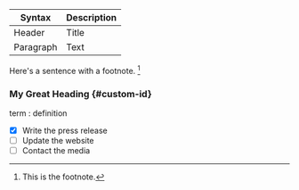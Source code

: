 | Syntax    | Description |
| --------- | ----------- |
| Header    | Title       |
| Paragraph | Text        |

Here's a sentence with a footnote. [^1]

[^1]: This is the footnote.

### My Great Heading {#custom-id}

term
: definition

- [x] Write the press release
- [ ] Update the website
- [ ] Contact the media

